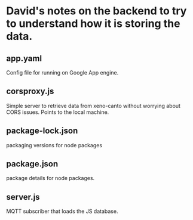 # David's notes on the backend to try to understand how it is storing the data.

## app.yaml

Config file for running on Google App engine.

## corsproxy.js

Simple server to retrieve data from xeno-canto without worrying about CORS issues. Points to the local machine.

## package-lock.json

packaging versions for node packages

## package.json

package details for node packages.

## server.js

MQTT subscriber that loads the JS database. 